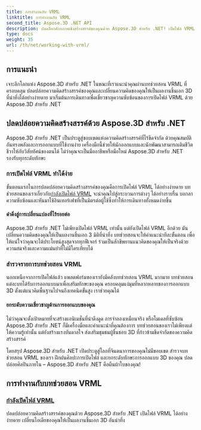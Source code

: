 ```yaml
---
title: การทำงานกับ VRML
linktitle: การทำงานกับ VRML
second_title: Aspose.3D .NET API
description: ปลดล็อกศักยภาพเชิงสร้างสรรค์ของคุณด้วย Aspose.3D สำหรับ .NET! เปิดไฟล์ VRML เปลี่ยนแนวคิดของคุณให้กลายเป็นสิ่งมหัศจรรย์ 3 มิติ สำรวจบทช่วยสอน VRML เพื่อความเชี่ยวชาญด้านการออกแบบที่ราบรื่น
type: docs
weight: 35
url: /th/net/working-with-vrml/
---
```


## การแนะนำ

เจาะลึกโลกแห่ง Aspose.3D สำหรับ .NET ในขณะที่เราแนะนำคุณผ่านบทช่วยสอน VRML ที่ครอบคลุม ปลดปล่อยความคิดสร้างสรรค์ของคุณและเปลี่ยนความคิดของคุณให้เป็นผลงานชิ้นเอก 3D ที่น่าทึ่งได้อย่างง่ายดาย มาเริ่มต้นการเดินทางเพื่อเชี่ยวชาญความซับซ้อนของการเปิดไฟล์ VRML ด้วย Aspose.3D สำหรับ .NET

## ปลดปล่อยความคิดสร้างสรรค์ด้วย Aspose.3D สำหรับ .NET

Aspose.3D สำหรับ .NET เป็นประตูสู่ขอบเขตแห่งความคิดสร้างสรรค์ที่ไร้ขีดจำกัด ด้วยคุณสมบัติอันทรงพลังและการออกแบบที่ใช้งานง่าย เครื่องมือนี้ช่วยให้นักออกแบบและนักพัฒนาสามารถเติมชีวิตชีวาให้กับวิสัยทัศน์ของตนได้ ไม่ว่าคุณจะเป็นมืออาชีพหรือมือใหม่ Aspose.3D สำหรับ .NET รองรับทุกระดับทักษะ

### การเปิดไฟล์ VRML ทำได้ง่าย

 ขั้นตอนแรกในการปลดปล่อยความคิดสร้างสรรค์ของคุณคือการเปิดไฟล์ VRML ได้อย่างง่ายดาย บทช่วยสอนของเราเกี่ยวกับ[กำลังเปิดไฟล์ VRML](./opening-vrml-file/) จะนำคุณไปสู่กระบวนการต่างๆ ได้อย่างราบรื่น บอกลาความซับซ้อนและหันมาใช้อินเทอร์เฟซที่เป็นมิตรต่อผู้ใช้ซึ่งทำให้การเดินทางทั้งหมดง่ายขึ้น

#### ดำดิ่งสู่การเปลี่ยนแปลงที่ไร้รอยต่อ

Aspose.3D สำหรับ .NET ไม่เพียงเปิดไฟล์ VRML เท่านั้น แต่ยังเปิดไฟล์ VRML อีกด้วย มันเปลี่ยนความคิดของคุณให้เป็นผลงานชิ้นเอก 3 มิติที่น่าทึ่ง บทช่วยสอนจะให้คำแนะนำทีละขั้นตอน เพื่อให้แน่ใจว่าคุณจะได้ประโยชน์สูงสุดจากทุกฟีเจอร์ ร่วมเป็นสักขีพยานแนวคิดของคุณให้เป็นจริงด้วยความสมจริงและความแม่นยำที่ไม่มีใครเทียบได้

### สำรวจรายการบทช่วยสอน VRML

นอกเหนือจากการเปิดไฟล์แล้ว แพลตฟอร์มของเรายังมีคลังบทช่วยสอน VRML มากมาย บทช่วยสอนแต่ละบทได้รับการออกแบบมาเพื่อเสริมทักษะของคุณ ครอบคลุมแง่มุมที่หลากหลายของการออกแบบ 3D ตั้งแต่แนวคิดพื้นฐานไปจนถึงเทคนิคขั้นสูง เราช่วยคุณได้ 

#### ยกระดับความเชี่ยวชาญด้านการออกแบบของคุณ

ไม่ว่าคุณจะตั้งเป้าหมายที่จะสร้างแอนิเมชั่นที่น่าดึงดูด การจำลองเหมือนจริง หรือโมเดลที่ซับซ้อน Aspose.3D สำหรับ .NET ก็มีเครื่องมือและคำแนะนำที่คุณต้องการ บทช่วยสอนของเราไม่เพียงแต่ให้ความรู้เท่านั้น แต่ยังสร้างแรงบันดาลใจ ส่งเสริมชุมชนผู้ชื่นชอบ 3D ที่ก้าวข้ามขีดจำกัดของความคิดสร้างสรรค์

โดยสรุป Aspose.3D สำหรับ .NET เปิดประตูสู่โลกที่จินตนาการของคุณไม่มีขอบเขต สำรวจบทช่วยสอน VRML ของเรา ฝึกฝนศิลปะการเปิดไฟล์ และยกระดับทักษะการออกแบบ 3D ของคุณ ปลดปล่อยศิลปินภายใน – Aspose.3D สำหรับ .NET คือผืนผ้าใบของคุณ!
## การทำงานกับบทช่วยสอน VRML
### [กำลังเปิดไฟล์ VRML](./opening-vrml-file/)
ปลดปล่อยความคิดสร้างสรรค์ของคุณด้วย Aspose.3D สำหรับ .NET เปิดไฟล์ VRML ได้อย่างง่ายดาย เปลี่ยนไอเดียของคุณให้เป็นผลงานชิ้นเอก 3D อันน่าทึ่ง
